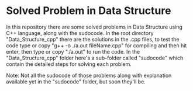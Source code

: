 # Solved Problem in Data Structure
In this repository there are some solved problems in Data Structure using C++ language, along with the sudocode.
In the root directory "Data_Structure_cpp" there are the solutions in the .cpp files, to test the code type or copy "g++ -o ./a.out fileName.cpp" for compiling and then hit enter, then type
or copy "./a.out" to run the code. In the "Data_Structure_cpp" folder here's a sub-folder called "sudocode" which contain the detailed steps for solving each problem.

Note: Not all the sudocode of those problems along with explanation available yet in the "sudocode" folder, but soon they'll be. 

